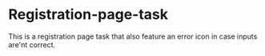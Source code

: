 # Registration-page-task
This is a registration page task that also feature an error icon in case inputs are'nt correct.
